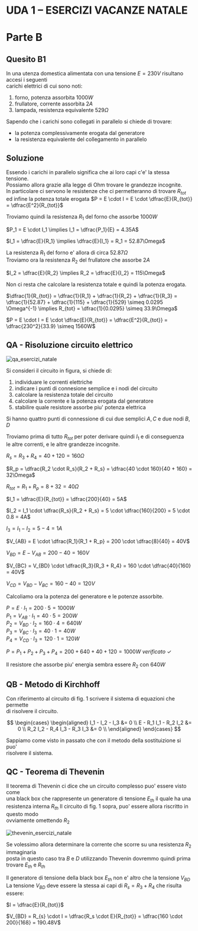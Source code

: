 # UDA 1 – ESERCIZI VACANZE NATALE  
# Parte B  
## Quesito B1  

In una utenza domestica alimentata con una tensione $E = 230V$ risultano accesi i seguenti  
carichi elettrici di cui sono noti:  
1. forno, potenza assorbita $1000W$  
2. frullatore, corrente assorbita $2A$  
3. lampada, resistenza equivalente $529\Omega$  

Sapendo che i carichi sono collegati in parallelo si chiede di trovare:  
* la potenza complessivamente erogata dal generatore  
* la resistenza equivalente del collegamento in parallelo  

## Soluzione  

Essendo i carichi in parallelo significa che ai loro capi c'e' la stessa tensione.  
Possiamo allora grazie alla legge di Ohm trovare le grandezze incognite.  
In particolare ci servono le resistenze che ci permetteranno di trovare $R_{tot}$  
ed infine la potenza totale erogata $P = E \cdot I = E \cdot \dfrac{E}{R_{tot}} = \dfrac{E^2}{R_{tot}}$  

Troviamo quindi la resistenza $R_1$ del forno che assorbe $1000W$  

$P_1 = E \cdot I_1 \implies I_1 = \dfrac{P_1}{E} = 4.35A$  

$I_1 = \dfrac{E}{R_1} \implies \dfrac{E}{I_1} = R_1 = 52.87\Omega$  

La resistenza $R_1$ del forno e' allora di circa $52.87\Omega$  
Troviamo ora la resistenza $R_2$ del frullatore che assorbe $2A$  

$I_2 = \dfrac{E}{R_2} \implies R_2 = \dfrac{E}{I_2} = 115\Omega$  

Non ci resta che calcolare la resistenza totale e quindi la potenza erogata. 

$\dfrac{1}{R_{tot}} = \dfrac{1}{R_1} + \dfrac{1}{R_2} + \dfrac{1}{R_3} = \dfrac{1}{52.87} + \dfrac{1}{115} + \dfrac{1}{529} \simeq 0.0295 \Omega^{-1} \implies R_{tot} = \dfrac{1}{0.0295} \simeq 33.9\Omega$  

$P = E \cdot I = E \cdot \dfrac{E}{R_{tot}} = \dfrac{E^2}{R_{tot}} = \dfrac{230^2}{33.9} \simeq 1560W$  

## QA - Risoluzione circuito elettrico  

![qa_esercizi_natale](https://user-images.githubusercontent.com/7195133/210075396-61068dd7-a771-42c0-8550-e636497135d2.jpg)

Si consideri il circuito in figura, si chiede di:  
1. individuare le correnti elettriche  
2. indicare i punti di connesione semplice e i nodi del circuito  
3. calcolare la resistenza totale del circuito  
4. calcolare la corrente e la potenza erogata dal generatore  
5. stabilire quale resistore assorbe piu' potenza elettrica  

Si hanno quattro punti di connessione di cui due semplici $A, C$ e due nodi $B, D$  

Troviamo prima di tutto $R_{tot}$ per poter derivare quindi $I_1$ e di conseguenza  
le altre correnti, e le altre grandezze incognite.  

$R_s = R_3 + R_4 = 40 + 120 = 160\Omega$  

$R_p = \dfrac{R_2 \cdot R_s}{R_2 + R_s} = \dfrac{40 \cdot 160}{40 + 160} = 32\Omega$  

$R_{tot} = R_1 + R_p = 8 + 32 = 40\Omega$  

$I_1 = \dfrac{E}{R_{tot}} = \dfrac{200}{40} = 5A$  

$I_2 = I_1 \cdot \dfrac{R_s}{R_2 + R_s} = 5 \cdot \dfrac{160}{200} = 5 \cdot 0.8 = 4A$  

$I_3 = I_1 - I_2 = 5 - 4 = 1A$  

$V_{AB} = E \cdot \dfrac{R_1}{R_1 + R_p} = 200 \cdot \dfrac{8}{40} = 40V$    

$V_{BD} = E - V_{AB} = 200 - 40 = 160V$  

$V_{BC} = V_{BD} \cdot \dfrac{R_3}{R_3 + R_4} = 160 \cdot \dfrac{40}{160} = 40V$  

$V_{CD} = V_{BD} - V_{BC} = 160 - 40 = 120V$  


Calcoliamo ora la potenza del generatore e le potenze assorbite.  

$P = E \cdot I_1 = 200 \cdot 5 = 1000W$  
$P_1 = V_{AB} \cdot I_1 = 40 \cdot 5 = 200W$  
$P_2 = V_{BD} \cdot I_2 = 160 \cdot 4 = 640W$  
$P_3 = V_{BC} \cdot I_3 = 40 \cdot 1 = 40W$  
$P_4 = V_{CD} \cdot I_3 = 120 \cdot 1 = 120W$  

$P = P_1 + P_2 + P_3 + P_4 = 200 + 640 + 40 + 120 = 1000W\ verificato\ \checkmark$  

Il resistore che assorbe piu' energia sembra essere $R_2$ con $640W$  

## QB - Metodo di Kirchhoff  

Con riferimento al circuito di fig. 1 scrivere il sistema di equazioni che permette  
di risolvere il circuito.  

$$
\begin{cases}
  \begin{aligned}
    I_1 - I_2 - I_3 &= 0 \\
    E - R_1 I_1 - R_2 I_2 &= 0 \\
    R_2 I_2 - R_4 I_3 - R_3 I_3 &= 0 \\
  \end{aligned}
\end{cases}
$$

Sappiamo come visto in passato che con il metodo della sostituizione si puo'  
risolvere il sistema.  

## QC - Teorema di Thevenin  

Il teorema di Thevenin ci dice che un circuito complesso puo' essere visto come  
una black box che rappresente un generatore di tensione $E_{th}$ il quale ha una  
resistenza interna $R_{th}$
Il circuito di fig. 1 sopra, puo' essere allora riscritto in questo modo  
ovviamente omettendo $R_2$

![thevenin_esercizi_natale](https://user-images.githubusercontent.com/7195133/210648618-d39a4473-d697-48fa-8415-ba204173ba4b.jpg)  

Se volessimo allora determinare la corrente che scorre su una resistenza $R_2$ immaginaria  
posta in questo caso tra $B$ e $D$ utilizzando Thevenin dovremmo quindi prima trovare $E_{th}$ e $R_{th}$  

Il generatore di tensione della black box $E_{th}$ non e' altro che la tensione $V_{BD}$  
La tensione $V_{BD}$ deve essere la stessa ai capi di $R_{s} = R_3 + R_4$ che risulta essere:  

$I = \dfrac{E}{R_{tot}}$  

$V_{BD} = R_{s} \cdot I = \dfrac{R_s \cdot E}{R_{tot}} = \dfrac{160 \cdot 200}{168} = 190.48V$  
